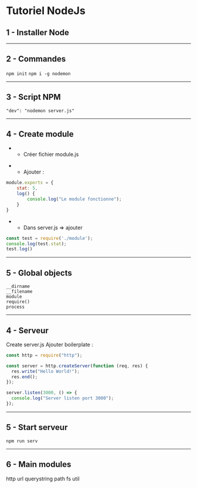 # Tutoriel NodeJs

## 1 - Installer Node
***

## 2 - Commandes

`npm init`
`npm i -g nodemon`
***
## 3 - Script NPM

`"dev": "nodemon server.js"`
***

## 4 - Create module

+ - Créer fichier module.js<p>
+ - Ajouter :

```js
module.exports = {
    stat: 5,
    log() {
        console.log("Le module fonctionne");
    }
}
```

+ - Dans server.js => ajouter

```js
const test = require('./module');
console.log(test.stat);
test.log()
```
***
## 5 - Global objects

    __dirname
    __filename
    module
    require()
    process

***

## 4 - Serveur

Create server.js
Ajouter boilerplate :

```js
const http = require("http");

const server = http.createServer(function (req, res) {
  res.write("Hello World!");
  res.end();
});

server.listen(3000, () => {
  console.log("Server listen port 3000");
});
```
***
## 5 - Start serveur

`npm run serv`
***

## 6 - Main modules

http url querystring path fs util

